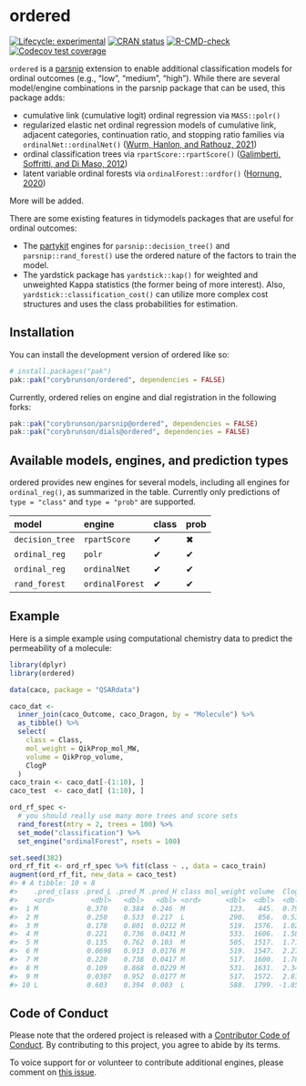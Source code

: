 
<!-- README.md is generated from README.Rmd. Please edit that file -->

# ordered

<!-- badges: start -->

[![Lifecycle:
experimental](https://img.shields.io/badge/lifecycle-experimental-orange.svg)](https://lifecycle.r-lib.org/articles/stages.html#experimental)
[![CRAN
status](https://www.r-pkg.org/badges/version/ordered)](https://CRAN.R-project.org/package=ordered)
[![R-CMD-check](https://github.com/corybrunson/ordered/actions/workflows/R-CMD-check.yaml/badge.svg)](https://github.com/corybrunson/ordered/actions/workflows/R-CMD-check.yaml)
[![Codecov test
coverage](https://codecov.io/gh/corybrunson/ordered/branch/main/graph/badge.svg)](https://app.codecov.io/gh/corybrunson/ordered?branch=main)
<!-- badges: end -->

`ordered` is a [parsnip](https://parsnip.tidymodels.org/) extension to
enable additional classification models for ordinal outcomes (e.g.,
“low”, “medium”, “high”). While there are several model/engine
combinations in the parsnip package that can be used, this package adds:

- cumulative link (cumulative logit) ordinal regression via
  `MASS::polr()`
- regularized elastic net ordinal regression models of cumulative link,
  adjacent categories, continuation ratio, and stopping ratio families
  via `ordinalNet::ordinalNet()` ([Wurm, Hanlon, and Rathouz,
  2021](https://doi.org/10.18637/jss.v099.i06))
- ordinal classification trees via `rpartScore::rpartScore()`
  ([Galimberti, Soffritti, and Di Maso,
  2012](https://doi.org/10.18637/jss.v047.i10))
- latent variable ordinal forests via `ordinalForest::ordfor()`
  ([Hornung, 2020](https://doi.org/10.1007/s00357-018-9302-x))

More will be added.

There are some existing features in tidymodels packages that are useful
for ordinal outcomes:

- The [partykit](https://cran.r-project.org/package=partykit) engines
  for `parsnip::decision_tree()` and `parsnip::rand_forest()` use the
  ordered nature of the factors to train the model.
- The yardstick package has `yardstick::kap()` for weighted and
  unweighted Kappa statistics (the former being of more interest). Also,
  `yardstick::classification_cost()` can utilize more complex cost
  structures and uses the class probabilities for estimation.

## Installation

You can install the development version of ordered like so:

``` r
# install.packages("pak")
pak::pak("corybrunson/ordered", dependencies = FALSE)
```

Currently, ordered relies on engine and dial registration in the
following forks:

``` r
pak::pak("corybrunson/parsnip@ordered", dependencies = FALSE)
pak::pak("corybrunson/dials@ordered", dependencies = FALSE)
```

## Available models, engines, and prediction types

ordered provides new engines for several models, including all engines
for `ordinal_reg()`, as summarized in the table. Currently only
predictions of `type = "class"` and `type = "prob"` are supported.

| model           | engine          | class | prob |
|:----------------|:----------------|:------|:-----|
| `decision_tree` | `rpartScore`    | ✔     | ✖    |
| `ordinal_reg`   | `polr`          | ✔     | ✔    |
| `ordinal_reg`   | `ordinalNet`    | ✔     | ✔    |
| `rand_forest`   | `ordinalForest` | ✔     | ✔    |

## Example

Here is a simple example using computational chemistry data to predict
the permeability of a molecule:

``` r
library(dplyr)
library(ordered)

data(caco, package = "QSARdata")

caco_dat <-
  inner_join(caco_Outcome, caco_Dragon, by = "Molecule") %>%
  as_tibble() %>%
  select(
    class = Class,
    mol_weight = QikProp_mol_MW,
    volume = QikProp_volume,
    ClogP
  )
caco_train <- caco_dat[-(1:10), ]
caco_test  <- caco_dat[ (1:10), ]

ord_rf_spec <- 
  # you should really use many more trees and score sets
  rand_forest(mtry = 2, trees = 100) %>%
  set_mode("classification") %>%
  set_engine("ordinalForest", nsets = 100)

set.seed(382)
ord_rf_fit <- ord_rf_spec %>% fit(class ~ ., data = caco_train)
augment(ord_rf_fit, new_data = caco_test)
#> # A tibble: 10 × 8
#>    .pred_class .pred_L .pred_M .pred_H class mol_weight volume  ClogP
#>    <ord>         <dbl>   <dbl>   <dbl> <ord>      <dbl>  <dbl>  <dbl>
#>  1 M            0.370    0.384  0.246  M           123.   445.  0.799
#>  2 M            0.250    0.533  0.217  L           290.   856.  0.534
#>  3 M            0.178    0.801  0.0212 M           519.  1576.  1.02 
#>  4 M            0.221    0.736  0.0431 M           533.  1606.  1.58 
#>  5 M            0.135    0.762  0.103  M           505.  1517.  1.71 
#>  6 M            0.0698   0.913  0.0176 M           519.  1547.  2.27 
#>  7 M            0.220    0.738  0.0417 M           517.  1600.  1.78 
#>  8 M            0.109    0.868  0.0229 M           531.  1631.  2.34 
#>  9 M            0.0307   0.952  0.0177 M           517.  1572.  2.81 
#> 10 L            0.603    0.394  0.003  L           588.  1799. -1.85
```

## Code of Conduct

Please note that the ordered project is released with a [Contributor
Code of
Conduct](https://contributor-covenant.org/version/2/1/CODE_OF_CONDUCT.html).
By contributing to this project, you agree to abide by its terms.

To voice support for or volunteer to contribute additional engines,
please comment on [this
issue](https://github.com/corybrunson/ordered/issues/15).
